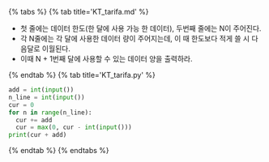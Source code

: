 {% tabs %}
{% tab title='KT_tarifa.md' %}

* 첫 줄에는 데이터 한도(한 달에 사용 가능 한 데이터), 두번째 줄에는 N이 주어진다.
* 각 N줄에는 각 달에 사용한 데이터 량이 주어지는데, 이 때 한도보다 적게 쓸 시 다음달로 이월된다.
* 이때 N + 1번째 달에 사용할 수 있는 데이터 양을 출력하라.

{% endtab %}
{% tab title='KT_tarifa.py' %}

```py
add = int(input())
n_line = int(input())
cur = 0
for n in range(n_line):
  cur += add
  cur = max(0, cur - int(input()))
print(cur + add)
```

{% endtab %}
{% endtabs %}
